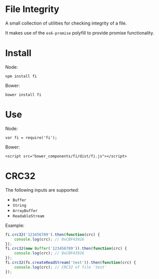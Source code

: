 File Integrity
===

A small collection of utilities for checking integrity of a file.

It makes use of the `es6-promise` polyfill to provide promise functionality.

Install
==

Node:

```
npm install fi
```

Bower:

```
bower install fi
```

Use
==

Node:

```
var fi = require('fi');
```

Bower:

```
<script src="bower_components/fi/dist/fi.js"></script>
```

CRC32
==

The following inputs are supported:

- `Buffer`
- `String`
- `ArrayBuffer`
- `ReadableStream`

Example:

```javascript
fi.crc32('123456789').then(function(crc) {
	console.log(crc); // 0xCBF43926
});
fi.crc32(new Buffer('123456789')).then(function(crc) {
	console.log(crc); // 0xCBF43926
});
fi.crc32(fs.createReadStream('test')).then(function(crc) {
	console.log(crc); // CRC32 of file 'test'
});
```
